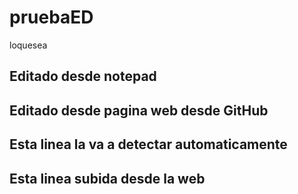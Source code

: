 # pruebaED

loquesea
## Editado desde notepad

## Editado desde pagina web desde GitHub

## Esta linea la va a detectar automaticamente

## Esta linea subida desde la web

